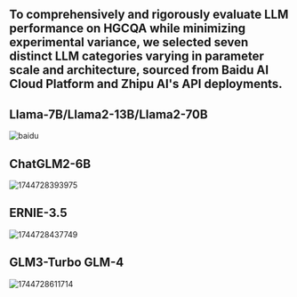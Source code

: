 ## To comprehensively and rigorously evaluate LLM performance on HGCQA while minimizing experimental variance, we selected seven distinct LLM categories varying in parameter scale and architecture, sourced from Baidu AI Cloud Platform and Zhipu AI's API deployments.

## Llama-7B/Llama2-13B/Llama2-70B

![baidu](https://github.com/user-attachments/assets/2962caa5-a98b-407c-a791-8eacecc0a887)

## ChatGLM2-6B
![1744728393975](https://github.com/user-attachments/assets/fe95177c-bbc2-482d-ad21-589b9feac7d4)

## ERNIE-3.5
![1744728437749](https://github.com/user-attachments/assets/33deb99a-996d-4818-b3fc-1c412558a0e9)

## GLM3-Turbo GLM-4
![1744728611714](https://github.com/user-attachments/assets/ca3b286c-91b7-4bde-945d-e5921f851e5b)
